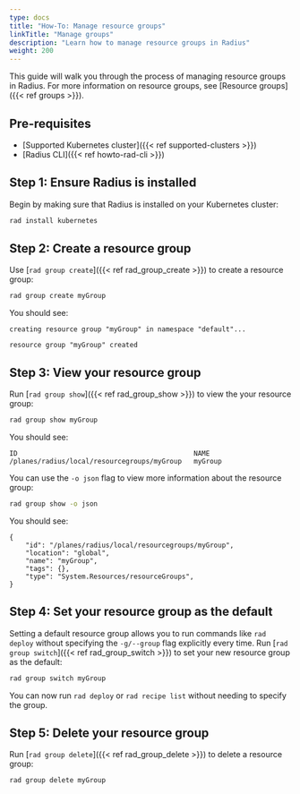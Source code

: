 ```yaml
---
type: docs
title: "How-To: Manage resource groups"
linkTitle: "Manage groups"
description: "Learn how to manage resource groups in Radius"
weight: 200
---
```


This guide will walk you through the process of managing resource groups in Radius. For more information on resource groups, see [Resource groups]({{< ref groups >}}).

## Pre-requisites

- [Supported Kubernetes cluster]({{< ref supported-clusters >}})
- [Radius CLI]({{< ref howto-rad-cli >}})

## Step 1: Ensure Radius is installed

Begin by making sure that Radius is installed on your Kubernetes cluster:

```bash
rad install kubernetes
```

## Step 2: Create a resource group

Use [`rad group create`]({{< ref rad_group_create >}}) to create a resource group:

```bash
rad group create myGroup
```

You should see:

```
creating resource group "myGroup" in namespace "default"...

resource group "myGroup" created
```

## Step 3: View your resource group

Run [`rad group show`]({{< ref rad_group_show >}}) to view the your resource group:

```bash
rad group show myGroup
```

You should see:

```
ID                                            NAME                
/planes/radius/local/resourcegroups/myGroup   myGroup
```

You can use the `-o json` flag to view more information about the resource group:

```bash
rad group show -o json
```

You should see:

```
{
    "id": "/planes/radius/local/resourcegroups/myGroup",
    "location": "global",
    "name": "myGroup",
    "tags": {},
    "type": "System.Resources/resourceGroups",
}
```

## Step 4: Set your resource group as the default

Setting a default resource group allows you to run commands like `rad deploy` without specifying the `-g/--group` flag explicitly every time. Run [`rad group switch`]({{< ref rad_group_switch >}}) to set your new resource group as the default:

```bash
rad group switch myGroup
```

You can now run `rad deploy` or `rad recipe list` without needing to specify the group.

## Step 5: Delete your resource group

Run [`rad group delete`]({{< ref rad_group_delete >}}) to delete a resource group:

```bash
rad group delete myGroup
```
